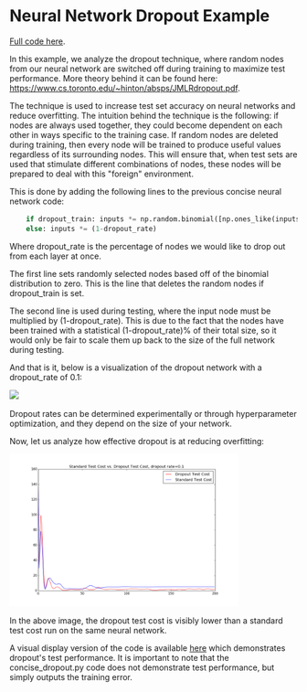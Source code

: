 # Neural Network Dropout Example

[Full code here](../final_code/concise_dropout.py).

In this example, we analyze the dropout technique, where random nodes from our neural network are switched off during training to maximize test performance. More theory behind it can be found here: <https://www.cs.toronto.edu/~hinton/absps/JMLRdropout.pdf>. 

The technique is used to increase test set accuracy on neural networks and reduce overfitting. The intuition behind the technique is the following: if nodes are always used together, they could become dependent on each other in ways specific to the training case. If random nodes are deleted during training, then every node will be trained to produce useful values regardless of its surrounding nodes. This will ensure that, when test sets are used that stimulate different combinations of nodes, these nodes will be prepared to deal with this "foreign" environment. 

This is done by adding the following lines to the previous concise neural network code:

```python
    if dropout_train: inputs *= np.random.binomial([np.ones_like(inputs)],(1-dropout_rate))[0]
    else: inputs *= (1-dropout_rate)
```
Where dropout_rate is the percentage of nodes we would like to drop out from each layer at once.

The first line sets randomly selected nodes based off of the binomial distribution to zero. This is the line that deletes the random nodes if dropout_train is set. 

The second line is used during testing, where the input node must be multiplied by (1-dropout_rate). This is due to the fact that the nodes have been trained with a statistical (1-dropout_rate)% of their total size, so it would only be fair to scale them up back to the size of the full network during testing.

And that is it, below is a visualization of the dropout network with a dropout_rate of 0.1:

<img src="dropoutrate01.gif" width="400"> 

Dropout rates can be determined experimentally or through hyperparameter optimization, and they depend on the size of your network.

Now, let us analyze how effective dropout is at reducing overfitting:

<img src="dropout_cost.png" width="400">

In the above image, the dropout test cost is visibly lower than a standard test cost run on the same neural network.

A visual display version of the code is available [here](../final_code/dropout_visualized.py) which demonstrates dropout's test performance. It is important to note that the concise_dropout.py code does not demonstrate test performance, but simply outputs the training error.



















